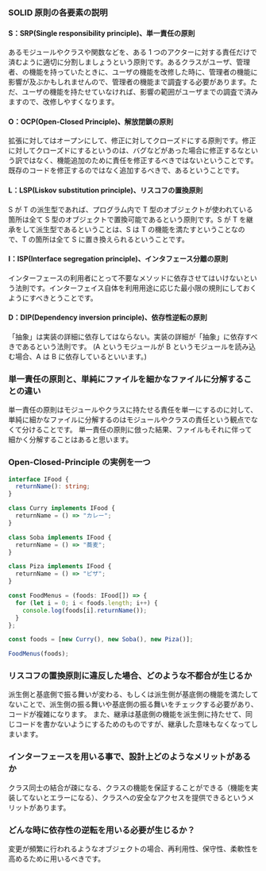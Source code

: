 ### SOLID 原則の各要素の説明

#### S：SRP(Single responsibility principle)、単一責任の原則

あるモジュールやクラスや関数などを、ある 1 つのアクターに対する責任だけで済むように適切に分割しましょうという原則です。あるクラスがユーザ、管理者、の機能を持っていたときに、ユーザの機能を改修した時に、管理者の機能に影響が及ぶかもしれませんので、管理者の機能まで調査する必要があります。ただ、ユーザの機能を持たせていなければ、影響の範囲がユーザまでの調査で済みますので、改修しやすくなります。

#### O：OCP(Open-Closed Principle)、解放閉鎖の原則

拡張に対してはオープンにして、修正に対してクローズドにする原則です。修正に対してクローズドにするというのは、バグなどがあった場合に修正するなという訳ではなく、機能追加のために責任を修正するべきではないということです。既存のコードを修正するのではなく追加するべきで、あるということです。

#### L：LSP(Liskov substitution principle)、リスコフの置換原則

S が T の派生型であれば、プログラム内で T 型のオブジェクトが使われている箇所は全て S 型のオブジェクトで置換可能であるという原則です。S が T を継承をして派生型であるということは、S は T の機能を満たすということなので、T の箇所は全て S に置き換えられるということです。

#### I：ISP(Interface segregation principle)、インタフェース分離の原則

インターフェースの利用者にとって不要なメソッドに依存させてはいけないという法則です。インターフェイス自体を利用用途に応じた最小限の規則にしておくようにすべきとうことです。

#### D：DIP(Dependency inversion principle)、依存性逆転の原則

「抽象」は実装の詳細に依存してはならない。実装の詳細が「抽象」に依存すべきであるという法則です。
(A というモジュールが B というモジュールを読み込む場合、A は B に依存しているといいます。)

### 単一責任の原則と、単純にファイルを細かなファイルに分解することの違い

単一責任の原則はモジュールやクラスに持たせる責任を単一にするのに対して、単純に細かなファイルに分解するのはモジュールやクラスの責任という観点でなくて分けることです。
単一責任の原則に倣った結果、ファイルもそれに伴って細かく分解することはあると思います。

### Open-Closed-Principle の実例を一つ

```ts
interface IFood {
  returnName(): string;
}

class Curry implements IFood {
  returnName = () => "カレー";
}

class Soba implements IFood {
  returnName = () => "蕎麦";
}

class Piza implements IFood {
  returnName = () => "ピザ";
}

const FoodMenus = (foods: IFood[]) => {
  for (let i = 0; i < foods.length; i++) {
    console.log(foods[i].returnName());
  }
};

const foods = [new Curry(), new Soba(), new Piza()];

FoodMenus(foods);
```

### リスコフの置換原則に違反した場合、どのような不都合が生じるか

派生側と基底側で振る舞いが変わる、もしくは派生側が基底側の機能を満たしてないことで、派生側の振る舞いや基底側の振る舞いをチェックする必要があり、コードが複雑になります。
また、継承は基底側の機能を派生側に持たせて、同じコードを書かないようにするためのものですが、継承した意味もなくなってしまいます。

### インターフェースを用いる事で、設計上どのようなメリットがあるか

クラス同士の結合が疎になる、クラスの機能を保証することができる（機能を実装してないとエラーになる）、クラスへの安全なアクセスを提供できるというメリットがあります。

### どんな時に依存性の逆転を用いる必要が生じるか？

変更が頻繁に行われるようなオブジェクトの場合、再利用性、保守性、柔軟性を高めるために用いるべきです。
